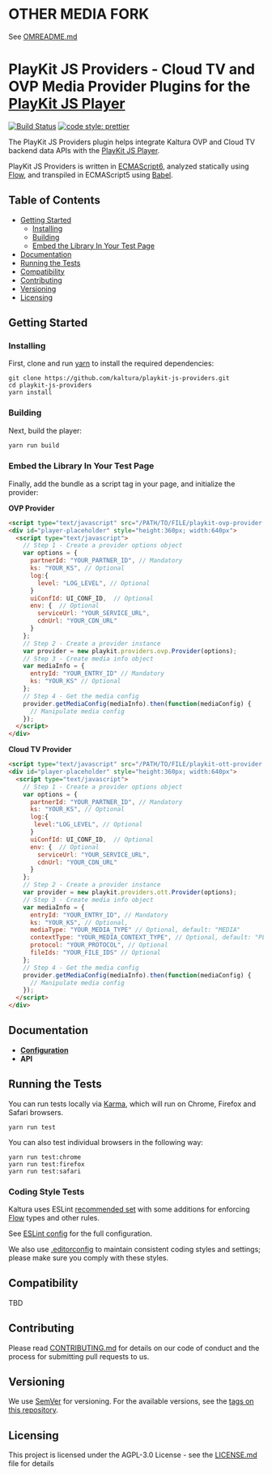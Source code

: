 # OTHER MEDIA FORK

See [OMREADME.md](OMREADME.md)

# PlayKit JS Providers - Cloud TV and OVP Media Provider Plugins for the [PlayKit JS Player]

[![Build Status](https://travis-ci.com/kaltura/playkit-js-providers.svg?token=s2ZQw18ukx9Q6ePzDX3F&branch=master)](https://travis-ci.com/kaltura/playkit-js-providers)
[![code style: prettier](https://img.shields.io/badge/code_style-prettier-ff69b4.svg?style=flat-square)](https://github.com/prettier/prettier)

The PlayKit JS Providers plugin helps integrate Kaltura OVP and Cloud TV backend data APIs with the [PlayKit JS Player].

PlayKit JS Providers is written in [ECMAScript6], analyzed statically using [Flow], and transpiled in ECMAScript5 using [Babel].

[flow]: https://flow.org/
[ecmascript6]: https://github.com/ericdouglas/ES6-Learning#articles--tutorials
[babel]: https://babeljs.io
[playkit js player]: https://github.com/kaltura/playkit-js

## Table of Contents

- [Getting Started](#getting-started)
  - [Installing](#installing)
  - [Building](#building)
  - [Embed the Library In Your Test Page](#embed-the-library-in-your-test-page)
- [Documentation](#documentation)
- [Running the Tests](#running-the-tests)
- [Compatibility](#compatibility)
- [Contributing](#contributing)
- [Versioning](#versioning)
- [Licensing](#licensing)

## Getting Started

### Installing

First, clone and run [yarn] to install the required dependencies:

[yarn]: https://yarnpkg.com/lang/en/

```
git clone https://github.com/kaltura/playkit-js-providers.git
cd playkit-js-providers
yarn install
```

### Building

Next, build the player:

```javascript
yarn run build
```

### Embed the Library In Your Test Page

Finally, add the bundle as a script tag in your page, and initialize the provider:

**OVP Provider**

```html
<script type="text/javascript" src="/PATH/TO/FILE/playkit-ovp-provider.js"></script>
<div id="player-placeholder" style="height:360px; width:640px">
  <script type="text/javascript">
    // Step 1 - Create a provider options object
    var options = {
      partnerId: "YOUR_PARTNER_ID", // Mandatory
      ks: "YOUR_KS", // Optional
      log:{
        level: "LOG_LEVEL", // Optional
      }
      uiConfId: UI_CONF_ID,  // Optional
      env: {  // Optional
        serviceUrl: "YOUR_SERVICE_URL",
        cdnUrl: "YOUR_CDN_URL"
      }
    };
    // Step 2 - Create a provider instance
    var provider = new playkit.providers.ovp.Provider(options);
    // Step 3 - Create media info object
    var mediaInfo = {
      entryId: "YOUR_ENTRY_ID" // Mandatory
      ks: "YOUR_KS" // Optional
    };
    // Step 4 - Get the media config
    provider.getMediaConfig(mediaInfo).then(function(mediaConfig) {
      // Manipulate media config
    });
  </script>
</div>
```

**Cloud TV Provider**

```html
<script type="text/javascript" src="/PATH/TO/FILE/playkit-ott-provider.js"></script>
<div id="player-placeholder" style="height:360px; width:640px">
  <script type="text/javascript">
    // Step 1 - Create a provider options object
    var options = {
      partnerId: "YOUR_PARTNER_ID", // Mandatory
      ks: "YOUR_KS", // Optional
      log:{
       level:"LOG_LEVEL", // Optional
      }
      uiConfId: UI_CONF_ID,  // Optional
      env: {  // Optional
        serviceUrl: "YOUR_SERVICE_URL",
        cdnUrl: "YOUR_CDN_URL"
      }
    };
    // Step 2 - Create a provider instance
    var provider = new playkit.providers.ott.Provider(options);
    // Step 3 - Create media info object
    var mediaInfo = {
      entryId: "YOUR_ENTRY_ID", // Mandatory
      ks: "YOUR_KS", // Optional,
      mediaType: "YOUR_MEDIA_TYPE" // Optional, default: "MEDIA"
      contextType: "YOUR_MEDIA_CONTEXT_TYPE", // Optional, default: "PLAYBACK"
      protocol: "YOUR_PROTOCOL", // Optional
      fileIds: "YOUR_FILE_IDS" // Optional
    };
    // Step 4 - Get the media config
    provider.getMediaConfig(mediaInfo).then(function(mediaConfig) {
      // Manipulate media config
    });
  </script>
</div>
```

## Documentation

- **[Configuration](docs/configuration.md)**
- **API**

## Running the Tests

You can run tests locally via [Karma], which will run on Chrome, Firefox and Safari browsers.

[karma]: https://karma-runner.github.io/1.0/index.html

```
yarn run test
```

You can also test individual browsers in the following way:

```
yarn run test:chrome
yarn run test:firefox
yarn run test:safari
```

### Coding Style Tests

Kaltura uses ESLint [recommended set](http://eslint.org/docs/rules/) with some additions for enforcing [Flow] types and other rules.

See [ESLint config](.eslintrc.json) for the full configuration.

We also use [.editorconfig](.editorconfig) to maintain consistent coding styles and settings; please make sure you comply with these styles.

## Compatibility

TBD

## Contributing

Please read [CONTRIBUTING.md](https://gist.github.com/PurpleBooth/b24679402957c63ec426) for details on our code of conduct and the process for submitting pull requests to us.

## Versioning

We use [SemVer](http://semver.org/) for versioning. For the available versions, see the [tags on this repository](https://github.com/kaltura/playkit-js-providers/tags).

## Licensing

This project is licensed under the AGPL-3.0 License - see the [LICENSE.md](LICENSE.md) file for details
